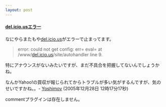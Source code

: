 ```yaml
---
layout: post
---
```

<h4><a href="http://del.icio.us/">del.icio.usエラー</a></h4>
<p>なにやらまたもや<a href="http://delicious.com/">del.icio.us</a>がエラーで止まってます。<blockquote><p>error:  	could not get config: err= eval= at /www/<a href="http://delicious.com/">del.icio.us</a>/site/autohandler line 9.</p>
</blockquote>
特にアナウンスがないみたいですが、まだ不具合を把握してないんでしょうかね。</p>
<p>なんかYahoo!の買収が報じられてからトラブルが多い気がするんですが、気のせいですかね。。- <a href="/?page=Yoshimov" class="wikipage">Yoshimov</a> (2005年12月28日 12時17分17秒)</p>
<p><span class="error">commentプラグインは存在しません。</span> </p>
